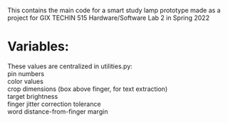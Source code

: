 This contains the main code for a smart study lamp prototype made as a project for GIX TECHIN 515 Hardware/Software Lab 2 in Spring 2022

# Variables:
These values are centralized in utilities.py: <br />
pin numbers <br />
color values <br />
crop dimensions (box above finger, for text extraction) <br />
target brightness <br />
finger jitter correction tolerance <br />
word distance-from-finger margin <br />
